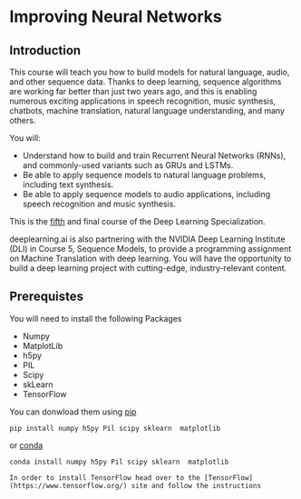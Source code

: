 # Improving Neural Networks

## Introduction

This course will teach you how to build models for natural language, audio, and other sequence data. Thanks to deep learning, sequence algorithms are working far better than just two years ago, and this is enabling numerous exciting applications in speech recognition, music synthesis, chatbots, machine translation, natural language understanding, and many others. 

You will:
- Understand how to build and train Recurrent Neural Networks (RNNs), and commonly-used variants such as GRUs and LSTMs.
- Be able to apply sequence models to natural language problems, including text synthesis. 
- Be able to apply sequence models to audio applications, including speech recognition and music synthesis.

This is the [fifth](https://www.coursera.org/learn/nlp-sequence-models) and final course of the Deep Learning Specialization.

deeplearning.ai is also partnering with the NVIDIA Deep Learning Institute (DLI) in Course 5, Sequence Models,
to provide a programming assignment on Machine Translation with deep learning. You will have the opportunity to build a deep learning project with cutting-edge, industry-relevant content.

## Prerequistes
You will need to install the following Packages
 - Numpy
 - MatplotLib
 - h5py
 - PIL
 - Scipy
 - skLearn
 - TensorFlow
  
You can donwload them using [pip](https://pypi.org/project/pip/)
```
pip install numpy h5py Pil scipy sklearn  matplotlib 
```
or [conda](https://anaconda.org/anaconda/python)
```
conda install numpy h5py Pil scipy sklearn  matplotlib 

In order to install TensorFlow head over to the [TensorFlow](https://www.tensorflow.org/) site and follow the instructions
